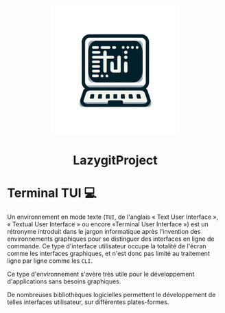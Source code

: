  <p align="center">
  <img src="../res/Img/TerminalTUI.jpeg" alt="image" width="300" height="auto">
<h1 align="center">LazygitProject</h1>

# Terminal TUI :computer:

Un environnement en mode texte (`TUI`, de l'anglais « Text User Interface », « Textual User Interface » ou encore «Terminal User Interface ») est un rétronyme introduit dans le jargon informatique après l'invention des environnements graphiques pour se distinguer des interfaces en ligne de commande. Ce type d'interface utilisateur occupe la totalité de l'écran comme les interfaces graphiques, et n'est donc pas limité au traitement ligne par ligne comme les `CLI`.

Ce type d'environnement s'avère très utile pour le développement d'applications sans besoins graphiques.

De nombreuses bibliothèques logicielles permettent le développement de telles interfaces utilisateur, sur différentes plates-formes.